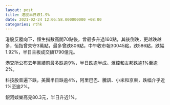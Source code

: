 ```yaml
---
layout: post
title: 港股半日跌1.9%
date: 2021-02-24 12:06:58.000000000 +08:00
categories: rthk
---
```


港股反覆向下，恒生指數高開70點後，曾最多升過160點，其後倒跌，更越跌越多，恒指曾失守3萬點，最多曾跌806點，中午收市報30045點，跌586點，跌幅1.92%，半日主板成交額1790億元。

港交所公布去年業績前最多跌逾9%，半日跌逾半成。滙控和友邦跌逾1%至逾2%。

科技股普遍下跌，美團半日跌逾4%，阿里巴巴、騰訊、小米和京東，跌幅介乎近1%至逾2%。

銀河娛樂高見80.3元，半日升近1%。

